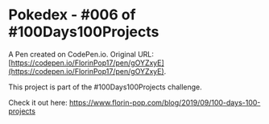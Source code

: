 # Pokedex - #006 of #100Days100Projects

A Pen created on CodePen.io. Original URL: [https://codepen.io/FlorinPop17/pen/gOYZxyE](https://codepen.io/FlorinPop17/pen/gOYZxyE).

This project is part of the #100Days100Projects challenge.

Check it out here: https://www.florin-pop.com/blog/2019/09/100-days-100-projects
